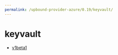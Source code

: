 ```yaml
---
permalink: /upbound-provider-azure/0.19/keyvault/
---
```


# keyvault



* [v1beta1](v1beta1/index.md)